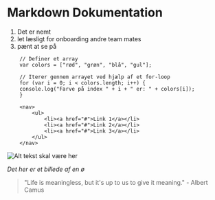 # Markdown Dokumentation

1. Det er nemt
2. let læsligt for onboarding andre team mates
3. pænt at se på

```
    // Definer et array
    var colors = ["rød", "grøn", "blå", "gul"];
    
    // Iterer gennem arrayet ved hjælp af et for-loop
    for (var i = 0; i < colors.length; i++) {
    console.log("Farve på index " + i + " er: " + colors[i]);
    }

```

```
    <nav>
        <ul>
            <li><a href="#">Link 1</a></li>
            <li><a href="#">Link 2</a></li>
            <li><a href="#">Link 3</a></li>
        </ul>
    </nav>
```

![Alt tekst skal være her](https://images.unsplash.com/photo-1707327259268-2741b50ef5e5?w=500&auto=format&fit=crop&q=60&ixlib=rb-4.0.3&ixid=M3wxMjA3fDF8MHxlZGl0b3JpYWwtZmVlZHwxfHx8ZW58MHx8fHx8)

*Det her er et billede af en ø*

> "Life is meaningless, but it's up to us to give it meaning." - Albert Camus

